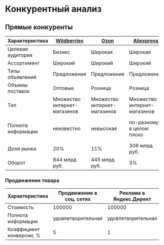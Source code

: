 # Конкурентный анализ

## Прямые конкуренты

| Характеристика     | [Wildberries](https://wildberries.ru/)         | [Ozon](https://ozon.ru)     | [Aliexpress](https://aliexpress.com)| [Сбермегамаркет](https://sbermegamarket.ru) | [Yandex.Market](https://market.yandex.ru)                     |
|--------------------|------------------------------------------------|-----------------------------|-------------------------------------|---------------------------------------------|---------------------------------------------------------------|
| Целевая аудитория  | Бизнес                                         | Широкая                     | Широкая                             | Бизнес                                      | Широкая                                                       |
| Ассортимент        | Широкий                                        | Широкий                     | Широкий                             | Широкий                                     | Широкий                                                       |
| Типы объявлений    | Предложения                                    | Предложения                 | Предложения                         | Предложения                                 | Предложения                                                   |
| Объемы поставок    | Оптовые                                        | Розница                     | Розница                             | Розница                                     | Розница                                                       |
| Тип                | Множество интернет-магазинов                   | Множество интернет-магазинов| Множество интернет-магазинов        | Множество интернет-магазинов                | Множество интернет-магазинов                                  |
| Полнота информации | неизвестно                                     | невысокая                   | по-разному, в целом плохо           | высокая                                     | удовлетворительная (есть однотипные параметры, нет детальных) |
| Доля рынка         | 20%                                            | 11%                         | 306 млрд руб.                       | 29 млрд руб                                 | 122,2 млрд руб.                                               |
| Оборот             | 844 млрд руб.                                  | 445 млрд руб.               | 3%                                  | менее 1%                                    | 3%                                                            |

### Продвижение товара

| Характеристика           | Продвижение в соц. сетях | Реклама в Яндекс.Директ |
|--------------------------|--------------------------|-------------------------|
| Стоимость                | 100000                   | 100000                  |
| Полнота информации       | удовлетворительная       | удовлетворительная      |
| Коэффициент конверсии, % | 5                        | 1                       |
